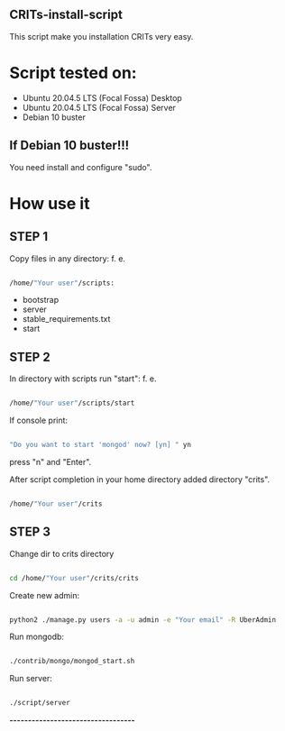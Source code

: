 ## CRITs-install-script

This script make you installation CRITs very easy.

# Script tested on:

* Ubuntu 20.04.5 LTS (Focal Fossa) Desktop
* Ubuntu 20.04.5 LTS (Focal Fossa) Server
* Debian 10 buster

## If Debian 10 buster!!!

You need install and configure "sudo".

# How use it

## STEP 1

Copy files in any directory: f. e.
``` bash

/home/"Your user"/scripts:
```
* bootstrap
* server
* stable_requirements.txt
* start

## STEP 2

In directory with scripts run "start": f. e.
``` bash

/home/"Your user"/scripts/start
````
If console print:
``` bash

"Do you want to start 'mongod' now? [yn] " yn

```
press "n" and "Enter".


After script completion in your home directory added directory "crits".
```bash

/home/"Your user"/crits
```


## STEP 3

Change dir to crits directory
```bash

cd /home/"Your user"/crits/crits
```

Create new admin:
```bash

python2 ./manage.py users -a -u admin -e "Your email" -R UberAdmin
```

Run mongodb:
```bash

./contrib/mongo/mongod_start.sh
```

Run server:
```bash

./script/server
```

**----------------------------------**
